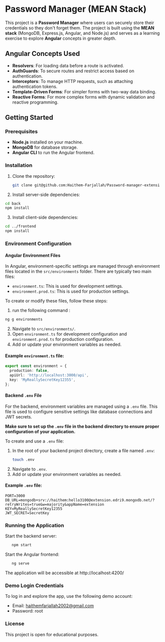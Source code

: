 # Password Manager (MEAN Stack)

This project is a **Password Manager** where users can securely store their credentials so they don't forget them. The project is built using the **MEAN stack** (MongoDB, Express.js, Angular, and Node.js) and serves as a learning exercise to explore **Angular** concepts in greater depth.

## Angular Concepts Used
- **Resolvers**: For loading data before a route is activated.
- **AuthGuards**: To secure routes and restrict access based on authentication.
- **Interceptors**: To manage HTTP requests, such as attaching authentication tokens.
- **Template-Driven Forms**: For simpler forms with two-way data binding.
- **Reactive Forms**: For more complex forms with dynamic validation and reactive programming.

## Getting Started

### Prerequisites
- **Node.js** installed on your machine.
- **MongoDB** for database storage.
- **Angular CLI** to run the Angular frontend.

### Installation
1. Clone the repository:
   ```bash
   git clone git@github.com:Haithem-Farjallah/Password-manager-extension.git
    ```

2. Install server-side dependencies:
```bash
cd back
npm install
```
3. Install client-side dependencies:
```bash
cd ../frontend
npm install
```

### Environment Configuration

#### Angular Environment Files
In Angular, environment-specific settings are managed through environment files located in the `src/environments` folder. There are typically two main files:

- `environment.ts`: This is used for development settings.
- `environment.prod.ts`: This is used for production settings.

To create or modify these files, follow these steps:
1. run the following command :
```bash 
ng g environments
```
2. Navigate to `src/environments/`.
3. Open `environment.ts` for development configuration and `environment.prod.ts` for production configuration.
4. Add or update your environment variables as needed.

#### Example `environment.ts` file:
```typescript
export const environment = {
  production: false,
  apiUrl: 'http://localhost:3000/api',
  key: 'MyReallySecretKey12355',
};
```

#### Backend `.env` File
For the backend, environment variables are managed using a `.env` file. This file is used to configure sensitive settings like database connections and JWT secrets. 

**Make sure to set up the `.env` file in the backend directory to ensure proper configuration of your application.**

To create and use a `.env` file:
1. In the root of your backend project directory, create a file named `.env`:
   ```bash
   touch .env
   ```
2. Navigate to `.env`.
3. Add or update your environment variables as needed.

#### Example `.env` file:
```env
PORT=3000
DB_URL=mongodb+srv://haithem:hello3100@extension.edri9.mongodb.net/?retryWrites=true&w=majority&appName=extension
KEY=MyReallySecretKey12355
JWT_SECRET=SecretKey
```
### Running the Application
Start the backend server:
```bash
   npm start
   ```
Start the Angular frontend:
```bash
   ng serve
   ```
The application will be accessible at http://localhost:4200/

### Demo Login Credentials
To log in and explore the app, use the following demo account:

- Email: haithemfarjallah2002@gmail.com
- Password: root

### License
This project is open for educational purposes.
